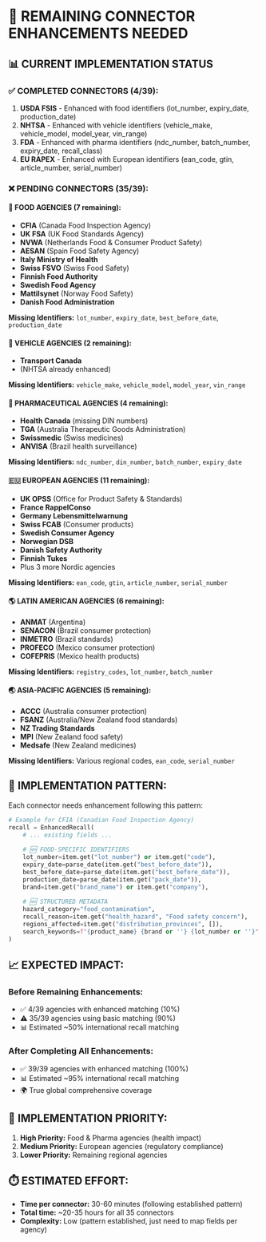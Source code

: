 # 🔧 REMAINING CONNECTOR ENHANCEMENTS NEEDED

## 📊 **CURRENT IMPLEMENTATION STATUS**

### ✅ **COMPLETED CONNECTORS (4/39):**
1. **USDA FSIS** - Enhanced with food identifiers (lot_number, expiry_date, production_date)
2. **NHTSA** - Enhanced with vehicle identifiers (vehicle_make, vehicle_model, model_year, vin_range)  
3. **FDA** - Enhanced with pharma identifiers (ndc_number, batch_number, expiry_date, recall_class)
4. **EU RAPEX** - Enhanced with European identifiers (ean_code, gtin, article_number, serial_number)

### ❌ **PENDING CONNECTORS (35/39):**

#### **🍼 FOOD AGENCIES (7 remaining):**
- **CFIA** (Canada Food Inspection Agency)
- **UK FSA** (UK Food Standards Agency)  
- **NVWA** (Netherlands Food & Consumer Product Safety)
- **AESAN** (Spain Food Safety Agency)
- **Italy Ministry of Health**
- **Swiss FSVO** (Swiss Food Safety)
- **Finnish Food Authority**
- **Swedish Food Agency**
- **Mattilsynet** (Norway Food Safety)
- **Danish Food Administration**

**Missing Identifiers:** `lot_number`, `expiry_date`, `best_before_date`, `production_date`

#### **🚗 VEHICLE AGENCIES (2 remaining):**
- **Transport Canada**
- (NHTSA already enhanced)

**Missing Identifiers:** `vehicle_make`, `vehicle_model`, `model_year`, `vin_range`

#### **💊 PHARMACEUTICAL AGENCIES (4 remaining):**
- **Health Canada** (missing DIN numbers)
- **TGA** (Australia Therapeutic Goods Administration)  
- **Swissmedic** (Swiss medicines)
- **ANVISA** (Brazil health surveillance)

**Missing Identifiers:** `ndc_number`, `din_number`, `batch_number`, `expiry_date`

#### **🇪🇺 EUROPEAN AGENCIES (11 remaining):**
- **UK OPSS** (Office for Product Safety & Standards)
- **France RappelConso**
- **Germany Lebensmittelwarnung** 
- **Swiss FCAB** (Consumer products)
- **Swedish Consumer Agency**
- **Norwegian DSB**
- **Danish Safety Authority**  
- **Finnish Tukes**
- Plus 3 more Nordic agencies

**Missing Identifiers:** `ean_code`, `gtin`, `article_number`, `serial_number`

#### **🌎 LATIN AMERICAN AGENCIES (6 remaining):**
- **ANMAT** (Argentina)
- **SENACON** (Brazil consumer protection)
- **INMETRO** (Brazil standards)
- **PROFECO** (Mexico consumer protection)
- **COFEPRIS** (Mexico health products)

**Missing Identifiers:** `registry_codes`, `lot_number`, `batch_number`

#### **🌏 ASIA-PACIFIC AGENCIES (5 remaining):**
- **ACCC** (Australia consumer protection)
- **FSANZ** (Australia/New Zealand food standards)
- **NZ Trading Standards**
- **MPI** (New Zealand food safety)
- **Medsafe** (New Zealand medicines)

**Missing Identifiers:** Various regional codes, `ean_code`, `serial_number`

## 🔄 **IMPLEMENTATION PATTERN:**

Each connector needs enhancement following this pattern:

```python
# Example for CFIA (Canadian Food Inspection Agency)
recall = EnhancedRecall(
    # ... existing fields ...
    
    # 🆕 FOOD-SPECIFIC IDENTIFIERS
    lot_number=item.get("lot_number") or item.get("code"),
    expiry_date=parse_date(item.get("best_before_date")),
    best_before_date=parse_date(item.get("best_before_date")),
    production_date=parse_date(item.get("pack_date")),
    brand=item.get("brand_name") or item.get("company"),
    
    # 🆕 STRUCTURED METADATA
    hazard_category="food_contamination",
    recall_reason=item.get("health_hazard", "Food safety concern"),
    regions_affected=item.get("distribution_provinces", []),
    search_keywords=f"{product_name} {brand or ''} {lot_number or ''}".strip()
)
```

## 📈 **EXPECTED IMPACT:**

### **Before Remaining Enhancements:**
- ✅ 4/39 agencies with enhanced matching (10%)
- ⚠️ 35/39 agencies using basic matching (90%)
- 📊 Estimated ~50% international recall matching

### **After Completing All Enhancements:**
- ✅ 39/39 agencies with enhanced matching (100%)
- 📊 Estimated ~95% international recall matching  
- 🌍 True global comprehensive coverage

## 🎯 **IMPLEMENTATION PRIORITY:**

1. **High Priority:** Food & Pharma agencies (health impact)
2. **Medium Priority:** European agencies (regulatory compliance)  
3. **Lower Priority:** Remaining regional agencies

## ⏱️ **ESTIMATED EFFORT:**

- **Time per connector:** 30-60 minutes (following established pattern)
- **Total time:** ~20-35 hours for all 35 connectors
- **Complexity:** Low (pattern established, just need to map fields per agency)